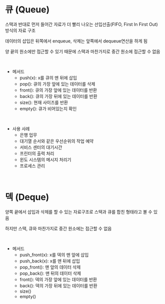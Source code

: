 # 큐 (Queue)
스택과 반대로 먼저 들어간 자료가 더 빨리 나오는 선입선출(FIFO, First In First Out)방식의 자료 구조

데이터의 삽입은 뒤쪽에서 enqueue, 삭제는 앞쪽에서 dequeue연산을 하게 됨

양 끝의 원소에만 접근할 수 있기 때문에 스택과 마찬가지로 중간 원소에 접근할 수 없음

<div align = "center">
  
  

</div>

<br>

- 메서드
  + push(x): x를 큐의 맨 뒤에 삽입
  + pop(): 큐의 가장 앞에 있는 데이터를 삭제
  + front(): 큐의 가장 앞에 있는 데이터를 반환
  + back(): 큐의 가장 뒤에 있는 데이터를 반환
  + size(): 현재 사이즈를 반환
  + empty(): 큐가 비어있는지 확인

<br>

- 사용 사례
  + 은행 업무
  + 대기열 순서와 같은 우선순위의 작업 예약
  + 서비스 센터의 대기시간
  + 프린터의 출력 처리
  + 윈도 시스템의 메시지 처리기
  + 프로세스 관리

<br>

# 덱 (Deque)
양쪽 끝에서 삽입과 삭제를 할 수 있는 자료구조로 스택과 큐를 합친 형태라고 볼 수 있음

하지만 스택, 큐와 마찬가지로 중간 원소에는 접근할 수 없음

<div align = "center">
  
  
  
</div>

<br>

- 메서드
  + push_front(x): x를 덱의 맨 앞에 삽입
  + push_back(x): x를 맨 뒤에 삽입
  + pop_front(): 맨 앞의 데이터 삭제
  + pop_back(): 맨 뒤의 데이터 삭제
  + front(): 덱의 가장 앞에 있는 데이터를 반환
  + back(): 덱의 가장 뒤에 있는 데이터를 반환
  + size()
  + empty()

